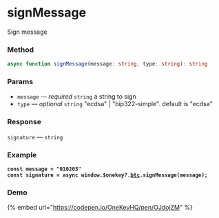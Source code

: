 # signMessage

Sign message

### Method

```typescript
async function signMessage(message: string, type: string): string
```

### Params

* `message` — _required_ `string`  a string to sign
* `type` — _optional_ `string`  "ecdsa" | "bip322-simple". default is "ecdsa"

### Response

`signature` — `string`

### Example

<pre class="language-typescript"><code class="lang-typescript"><strong>const message = "010203"
</strong><strong>const signature = async window.$onekey?.<a data-footnote-ref href="#user-content-fn-1">btc</a>.signMessage(message);
</strong></code></pre>

### Demo

{% embed url="https://codepen.io/OneKeyHQ/pen/OJdojZM" %}

[^1]: 
